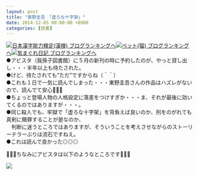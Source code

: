 ```yaml
---
layout: post
title: "東野圭吾　「虚ろな十字架」"
date: 2014-12-05 00:00:00 +0900
categories: [読書]
---
```


[![](/syuusyuu9701/assets/images/東野圭吾-「虚ろな十字架」-br_c_3028_1.gif)](http://blog.with2.net/link.php?1659096:3028 "日本漢字能力検定(漢検) ブログランキングへ")[日本漢字能力検定(漢検) ブログランキングへ](http://blog.with2.net/link.php?1659096:3028)[![](/syuusyuu9701/assets/images/東野圭吾-「虚ろな十字架」-br_c_1348_1.gif)](http://blog.with2.net/link.php?1659096:1348 "ペット(猫) ブログランキングへ")[ペット(猫) ブログランキングへ](http://blog.with2.net/link.php?1659096:1348)[![](/syuusyuu9701/assets/images/東野圭吾-「虚ろな十字架」-br_c_9257_1.gif)](http://blog.with2.net/link.php?1659096:9257 "気まぐれ日記 ブログランキングへ")[気まぐれ日記 ブログランキングへ](http://blog.with2.net/link.php?1659096:9257)  
●アビスタ（我孫子図書館）に５月の新刊の時に予約したのが、やっと貸し出し・・・半年以上も待たされた。  
●けど、待たされても”ただ”ですからね（＾＾）  
●これも１日で一気に読んでしまった・・・東野圭吾さんの作品はハズレがないので、読んでて安心👋👋👋  
●ちょっと登場人物の人格設定に落差をつけすぎか・・・ま、それが最後に効いてくるのではありますが・・・。  
●同じ殺人でも、牢獄で「虚ろな十字架」を背負えば良いのか、刑をのがれても真剣に贖罪することが是なのか、  
　判断に迷うところではありますが、そういうことを考えさせながらのストーリーテラーぶりは流石ですねえ。  
●これは読んで良かった◎◎◎  
  
👋👋👋ちなみにアビスタは以下のようなところです👋👋👋  
  
![](/syuusyuu9701/assets/images/東野圭吾-「虚ろな十字架」-2ae8985bb100a6d88b3c3dadd4efc3b3.jpg)  
  